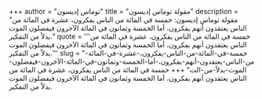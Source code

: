 +++
author = "توماس إديسون"
title = "مقولة توماس إديسون"
description = "مقولة توماس إديسون: خمسة في المائة من الناس يفكرون، عشرة في المائة من الناس يعتقدون أنهم يفكرون، أما الخمسة وثمانون في المائة الآخرون فيفضلون الموت بدلاً من التفكير."
quote = '''خمسة في المائة من الناس يفكرون، عشرة في المائة من الناس يعتقدون أنهم يفكرون، أما الخمسة وثمانون في المائة الآخرون فيفضلون الموت بدلاً من التفكير.'''
slug = "خمسة-في-المائة-من-الناس-يفكرون،-عشرة-في-المائة-من-الناس-يعتقدون-أنهم-يفكرون،-أما-الخمسة-وثمانون-في-المائة-الآخرون-فيفضلون-الموت-بدلاً-من-الت"
+++
خمسة في المائة من الناس يفكرون، عشرة في المائة من الناس يعتقدون أنهم يفكرون، أما الخمسة وثمانون في المائة الآخرون فيفضلون الموت بدلاً من التفكير.
